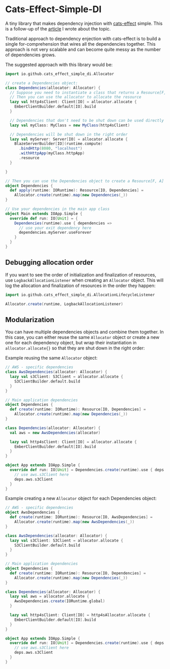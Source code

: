 # Cats-Effect-Simple-DI

A tiny library that makes dependency injection with [cats-effect](https://github.com/typelevel/cats-effect) simple.
This is a follow-up of
the [article](https://medium.com/@ivovk/dependency-injection-with-cats-effect-resource-monad-ad7cd47b977) I wrote about
the topic.

Traditional approach to dependency enjection with cats-effect is to build a single for-comprehension that wires all the
dependencies together. This approach is not very scalable and can become quite messy as the number of dependencies
grows.

The suggested approach with this library would be:

```scala
import io.github.cats_effect_simple_di.Allocator

// create a Dependencies object:
class Dependencies(allocator: Allocator) {
  // Suppose you need to instantiate a class that returns a Resource[F, A]
  // Then you can use the allocator to allocate the resource
  lazy val http4sClient: Client[IO] = allocator.allocate {
    EmberClientBuilder.default[IO].build
  }

  // Dependencies that don't need to be shut down can be used directly
  lazy val myClass: MyClass = new MyClass(http4sClient)

  // Dependencies will be shut down in the right order
  lazy val myServer: Server[IO] = allocator.allocate {
    BlazeServerBuilder[IO](runtime.compute)
      .bindHttp(8080, "localhost")
      .withHttpApp(myClass.httpApp)
      .resource
  }

}

// Then you can use the Dependencies object to create a Resource[F, A]
object Dependencies {
  def apply(runtime: IORuntime): Resource[IO, Dependencies] =
    Allocator.create(runtime).map(new Dependencies(_))
}

// Use your dependencies in the main app class
object Main extends IOApp.Simple {
  override def run: IO[Unit] = {
    Dependencies(runtime).use { dependencies =>
      // use your exit dependency here
      dependencies.myServer.useForever
    }
  }
}
```

## Debugging allocation order

If you want to see the order of initialization and finalization of resources, use `LogbackAllocationListener` when
creating an `Allocator` object. This will log the allocation and finalization of resources in the order they happen:

```scala
import io.github.cats_effect_simple_di.AllocationLifecycleListener

Allocator.create(runtime, LogbackAllocationListener)
```

## Modularization

You can have multiple dependencies objects and combine them together. In this case, you can either reuse the same
`Allocator` object or create a new one for each dependency object, but wrap their instantiation
in `allocator.allocate{}` so that they are shut down in the right order:

Example reusing the same `Allocator` object:

```scala
// AWS - specific dependencies
class AwsDependencies(allocator: Allocator) {
  lazy val s3Client: S3Client = allocator.allocate {
    S3ClientBuilder.default.build
  }
}

// Main application dependencies
object Dependencies {
  def create(runtime: IORuntime): Resource[IO, Dependencies] =
    Allocator.create(runtime).map(new Dependencies(_))
}

class Dependencies(allocator: Allocator) {
  val aws = new AwsDependencies(allocator)

  lazy val http4sClient: Client[IO] = allocator.allocate {
    EmberClientBuilder.default[IO].build
  }
}

object App extends IOApp.Simple {
  override def run: IO[Unit] = Dependencies.create(runtime).use { deps =>
    // use aws.s3Client here
    deps.aws.s3Client
  }
}
```

Example creating a new `Allocator` object for each Dependencies object:

```scala
// AWS - specific dependencies
object AwsDependencies {
  def create(runtime: IORuntime): Resource[IO, AwsDependencies] =
    Allocator.create(runtime).map(new AwsDependencies(_))
}

class AwsDependencies(allocator: Allocator) {
  lazy val s3Client: S3Client = allocator.allocate {
    S3ClientBuilder.default.build
  }
}

// Main application dependencies
object Dependencies {
  def create(runtime: IORuntime): Resource[IO, Dependencies] =
    Allocator.create(runtime).map(new Dependencies(_))
}

class Dependencies(allocator: Allocator) {
  lazy val aws = allocator.allocate {
    AwsDependencies.create(IORuntime.global)
  }

  lazy val http4sClient: Client[IO] = http4sAllocator.allocate {
    EmberClientBuilder.default[IO].build
  }
}

object App extends IOApp.Simple {
  override def run: IO[Unit] = Dependencies.create(runtime).use { deps =>
    // use aws.s3Client here
    deps.aws.s3Client
  }
}
```